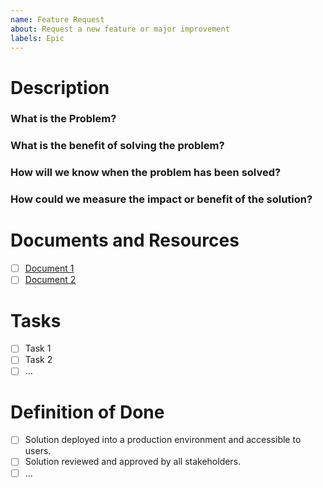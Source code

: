 ```yaml
---
name: Feature Request
about: Request a new feature or major improvement
labels: Epic
---
```


# Description

### What is the Problem?

<!--
Describe the problem that you're having, not what you think the solution is. e.g...
It is hard to use the search box on the journal homepage to find a specific research article. I enter specific terms that I know are in the article, but the search results contain a lot of items that aren't relevant to what I searched for.
-->

### What is the benefit of solving the problem?

<!--
Describe here what you think the benefit of solving the problem would or could be. e.g...
Search would be a more useful feature for users.
-->

### How will we know when the problem has been solved?

<!-- Describe here how we might know when the problem has been solved. e.g...
When I can easily use the search feature to find a specific article or content item
-->

### How could we measure the impact or benefit of the solution?

<!--
Describe here any thoughts or ideas about how we could go about measuring the impact or actual benefit of the solution. e.g...
We could use HotJar to record how users are engaging with the search, and compare the information against past measurements to see if the number of users improves.
-->

# Documents and Resources

<!--
Add any links to any documents or resources that exist that related to this feature. e.g...
-->

- [ ] [Document 1](https://link.to.the.resource)
- [ ] [Document 2](https://link.to.the.resource)

# Tasks

<!--
List of any intial tasks, if applicable, that you think might need to be done to progress this issue. e.g...
- [ ] Investigate if there are any open-source search implementations out there. 
- [ ] Setup meeting to identify stakeholders.
-->

- [ ] Task 1
- [ ] Task 2
- [ ] ...

# Definition of Done

<!--
Checklist of items that MUST be completed before this Feature can be considered complete.
-->

- [ ] Solution deployed into a production environment and accessible to users.
- [ ] Solution reviewed and approved by all stakeholders.
- [ ] ...
